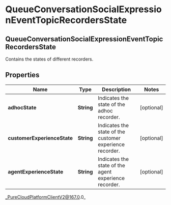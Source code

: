 # QueueConversationSocialExpressionEventTopicRecordersState

## QueueConversationSocialExpressionEventTopicRecordersState
Contains the states of different recorders.

## Properties

|Name | Type | Description | Notes|
|------------ | ------------- | ------------- | -------------|
| **adhocState** | **String** | Indicates the state of the adhoc recorder. | [optional] |
| **customerExperienceState** | **String** | Indicates the state of the customer experience recorder. | [optional] |
| **agentExperienceState** | **String** | Indicates the state of the agent experience recorder. | [optional] |



_PureCloudPlatformClientV2@167.0.0_
